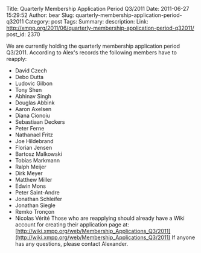 Title: Quarterly Membership Application Period Q3/2011
Date: 2011-06-27 15:29:52
Author: bear
Slug: quarterly-membership-application-period-q32011
Category: post
Tags: 
Summary: description:
Link: http://xmpp.org/2011/06/quarterly-membership-application-period-q32011/
post_id: 2370


We are currently holding the quarterly membership application period Q3/2011. According to Alex's records the following members have to reapply:

* David Czech
* Debo Dutta
* Ludovic Gilbon
* Tony Shen
* Abhinav Singh
* Douglas Abbink
* Aaron Axelsen
* Diana Cionoiu
* Sebastiaan Deckers
* Peter Ferne
* Nathanael Fritz
* Joe Hildebrand
* Florian Jensen
* Bartosz Malkowski
* Tobias Markmann
* Ralph Meijer
* Dirk Meyer
* Matthew Miller
* Edwin Mons
* Peter Saint-Andre
* Jonathan Schleifer
* Jonathan Siegle
* Remko Tronçon
* Nicolas Vérité
Those who are reapplying should already have a Wiki account for creating their application page at: [http://wiki.xmpp.org/web/Membership_Applications_Q3/2011](http://wiki.xmpp.org/web/Membership_Applications_Q3/2011) If anyone has any questions, please contact Alexander.
